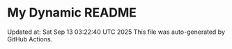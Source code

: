 # My Dynamic README
Updated at: Sat Sep 13 03:22:40 UTC 2025
This file was auto-generated by GitHub Actions.
